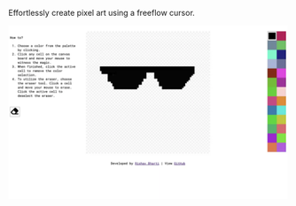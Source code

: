 Effortlessly create pixel art using a freeflow cursor.

![Freeflow PixelArt](./assets/app_screenshot.webp)
